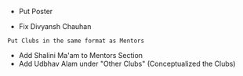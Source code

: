 <!-- - Change Contact Logo to Mail -->
<!-- - Padma Ma'am's Work XP -> 20 Years -->
<!-- - Change Favicon -->
- Put Poster
<!-- - Remove School Logo Rotation -->
<!-- - Change Copyright -->
<!-- - Make O capital on home page and in copyright -->
<!-- - Add Chezhian as Content Creator  -->
- Fix Divyansh Chauhan
<!-- - Add new tab -> Other Clubs -->
    Put Clubs in the same format as Mentors
- Add Shalini Ma'am to Mentors Section
- Add Udbhav Alam under "Other Clubs" (Conceptualized the Clubs)